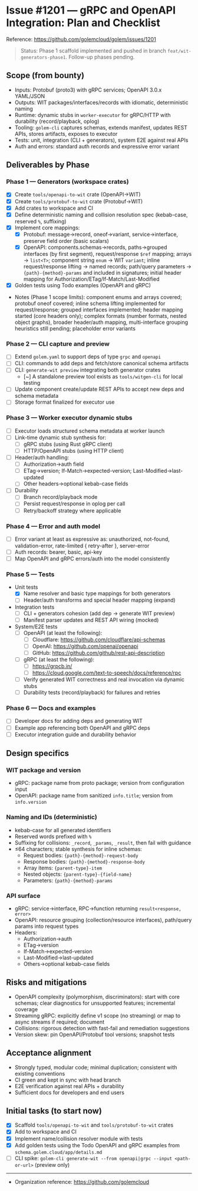 # Issue #1201 — gRPC and OpenAPI Integration: Plan and Checklist

Reference: https://github.com/golemcloud/golem/issues/1201

> Status: Phase 1 scaffold implemented and pushed in branch `feat/wit-generators-phase1`. Follow-up phases pending.

## Scope (from bounty)
- Inputs: Protobuf (proto3) with gRPC services; OpenAPI 3.0.x YAML/JSON
- Outputs: WIT packages/interfaces/records with idiomatic, deterministic naming
- Runtime: dynamic stubs in `worker-executor` for gRPC/HTTP with durability (record/playback, oplog)
- Tooling: `golem-cli` captures schemas, extends manifest, updates REST APIs, stores artifacts, exposes to executor
- Tests: unit, integration (CLI + generators), system E2E against real APIs
- Auth and errors: standard auth records and expressive error variant

## Deliverables by Phase

### Phase 1 — Generators (workspace crates)
- [x] Create `tools/openapi-to-wit` crate (OpenAPI→WIT)
- [x] Create `tools/protobuf-to-wit` crate (Protobuf→WIT)
- [x] Add crates to workspace and CI
- [x] Define deterministic naming and collision resolution spec (kebab-case, reserved `%`, suffixing)
- [x] Implement core mappings:
  - [x] Protobuf: message→record, oneof→variant, service→interface, preserve field order (basic scalars)
  - [x] OpenAPI: components.schemas→records, paths→grouped interfaces (by first segment), request/response `$ref` mapping; arrays → `list<T>`; component string `enum` → WIT `variant`; inline request/response lifting → named records; path/query parameters → `{path}-{method}-params` and included in signatures; initial header mapping for Authorization/ETag/If-Match/Last-Modified
- [x] Golden tests using Todo examples (OpenAPI and gRPC)
- Notes (Phase 1 scope limits): component enums and arrays covered; protobuf oneof covered; inline schema lifting implemented for request/response; grouped interfaces implemented; header mapping started (core headers only); complex formats (number formats, nested object graphs), broader header/auth mapping, multi-interface grouping heuristics still pending; placeholder error variants

### Phase 2 — CLI capture and preview
- [ ] Extend `golem.yaml` to support deps of type `grpc` and `openapi`
- [ ] CLI: commands to add deps and fetch/store canonical schema artifacts
- [ ] CLI: `generate-wit preview` integrating both generator crates
  - [~] A standalone preview tool exists as `tools/witgen-cli` for local testing
- [ ] Update component create/update REST APIs to accept new deps and schema metadata
- [ ] Storage format finalized for executor use

### Phase 3 — Worker executor dynamic stubs
- [ ] Executor loads structured schema metadata at worker launch
- [ ] Link-time dynamic stub synthesis for:
  - [ ] gRPC stubs (using Rust gRPC client)
  - [ ] HTTP/OpenAPI stubs (using HTTP client)
- [ ] Header/auth handling:
  - [ ] Authorization→auth field
  - [ ] ETag→version; If-Match→expected-version; Last-Modified→last-updated
  - [ ] Other headers→optional kebab-case fields
- [ ] Durability
  - [ ] Branch record/playback mode
  - [ ] Persist request/response in oplog per call
  - [ ] Retry/backoff strategy where applicable

### Phase 4 — Error and auth model
- [ ] Error variant at least as expressive as: unauthorized, not-found, validation-error, rate-limited { retry-after }, server-error
- [ ] Auth records: bearer, basic, api-key
- [ ] Map OpenAPI and gRPC errors/auth into the model consistently

### Phase 5 — Tests
- Unit tests
  - [x] Name resolver and basic type mappings for both generators
  - [ ] Header/auth transforms and special header mapping (expand)
- Integration tests
  - [ ] CLI + generators cohesion (add dep → generate WIT preview)
  - [ ] Manifest parser updates and REST API wiring (mocked)
- System/E2E tests
  - [ ] OpenAPI (at least the following):
    - [ ] Cloudflare: https://github.com/cloudflare/api-schemas
    - [ ] OpenAI: https://github.com/openai/openapi
    - [ ] GitHub: https://github.com/github/rest-api-description
  - [ ] gRPC (at least the following):
    - [ ] https://grpcb.in/
    - [ ] https://cloud.google.com/text-to-speech/docs/reference/rpc
  - [ ] Verify generated WIT correctness and real invocation via dynamic stubs
  - [ ] Durability tests (record/playback) for failures and retries

### Phase 6 — Docs and examples
- [ ] Developer docs for adding deps and generating WIT
- [ ] Example app referencing both OpenAPI and gRPC deps
- [ ] Executor integration guide and durability behavior

## Design specifics

### WIT package and version
- gRPC: package name from proto package; version from configuration input
- OpenAPI: package name from sanitized `info.title`; version from `info.version`

### Naming and IDs (deterministic)
- kebab-case for all generated identifiers
- Reserved words prefixed with `%`
- Suffixing for collisions: `_record`, `_params`, `_result`, then fail with guidance
- ≤64 characters; stable synthesis for inline schemas:
  - Request bodies: `{path}-{method}-request-body`
  - Response bodies: `{path}-{method}-response-body`
  - Array items: `{parent-type}-item`
  - Nested objects: `{parent-type}-{field-name}`
  - Parameters: `{path}-{method}-params`

### API surface
- gRPC: service→interface, RPC→function returning `result<response, error>`
- OpenAPI: resource grouping (collection/resource interfaces), path/query params into request types
- Headers:
  - Authorization→auth
  - ETag→version
  - If-Match→expected-version
  - Last-Modified→last-updated
  - Others→optional kebab-case fields

## Risks and mitigations
- OpenAPI complexity (polymorphism, discriminators): start with core schemas; clear diagnostics for unsupported features; incremental coverage
- Streaming gRPC: explicitly define v1 scope (no streaming) or map to async streams if required; document
- Collisions: rigorous detection with fast-fail and remediation suggestions
- Version skew: pin OpenAPI/Protobuf tool versions; snapshot tests

## Acceptance alignment
- Strongly typed, modular code; minimal duplication; consistent with existing conventions
- CI green and kept in sync with head branch
- E2E verification against real APIs + durability
- Sufficient docs for developers and end users

## Initial tasks (to start now)
- [x] Scaffold `tools/openapi-to-wit` and `tools/protobuf-to-wit` crates
- [x] Add to workspace and CI
- [x] Implement name/collision resolver module with tests
- [x] Add golden tests using the Todo OpenAPI and gRPC examples from `schema.golem.cloud/app/details.md`
- [ ] CLI spike: `golem-cli generate-wit --from openapi|grpc --input <path-or-url>` (preview only)

---
- Organization reference: https://github.com/golemcloud
